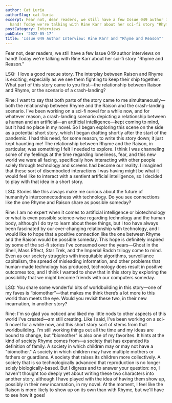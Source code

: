 ```yaml
---
author: Cat Luria
authorSlug: cat-luria
excerpt: Fear not, dear readers, we still have a few Issue 049 author interviews on
  hand! Today we're talking with Rine Karr about her sci-fi story "Rhyme and Reason."...
postCategory: Interviews
pubDate: '2022-05-17'
title: 'Issue 049 Author Interview: Rine Karr and "Rhyme and Reason"'
---
```

Fear not, dear readers, we still have a few Issue 049 author interviews on hand! Today we're talking with Rine Karr about her sci-fi story "Rhyme and Reason."

LSQ:  I love a good rescue story. The interplay between Raison and Rhyme is exciting, especially as we see them fighting to keep their ship together. What part of this story came to you first—the relationship between Raison and Rhyme, or the scenario of a crash-landing?

Rine: I want to say that both parts of the story came to me simultaneously—both the relationship between Rhyme and the Raison and the crash-landing scenario. I've been working on a sci-fi novel for a while now, and for whatever reason, a crash-landing scenario depicting a relationship between a human and an artificial—an artificial intelligence—kept coming to mind, but it had no place in my novel. So I began exploring this scene on the side as a potential short story, which I began drafting shortly after the start of the pandemic. I had this need, for some reason, to write this story down; it just kept haunting me! The relationship between Rhyme and the Raison, in particular, was something I felt I needed to explore. I think I was channeling some of my feelings at the time regarding loneliness, fear, and this new world we were all facing, specifically how interacting with other people solely through technology and screens had become our reality. I imagined that these sort of disembodied interactions I was having might be what it would feel like to interact with a sentient artificial intelligence, so I decided to play with that idea in a short story.

LSQ: Stories like this always make me curious about the future of humanity’s interconnectedness with technology. Do you see connections like the one Rhyme and Raison share as possible someday?

Rine: I am no expert when it comes to artificial intelligence or biotechnology or what is even possible science-wise regarding technology and the human body, although I do try to learn about these things, but I too have always been fascinated by our ever-changing relationship with technology, and I would like to hope that a positive connection like the one between Rhyme and the Raison would be possible someday. This hope is definitely inspired by some of the sci-fi stories I've consumed over the years—Ghost in the Shell, Mass Effect, Star Trek, and the Imperial Radch trilogy come to mind. Even as our society struggles with inequitable algorithms, surveillance capitalism, the spread of misleading information, and other problems that human-made technology has produced, technology does result in positive outcomes too, and I think I wanted to show that in this story by exploring the possibility that we might become friends with our computers someday.

LSQ: You share some wonderful bits of worldbuilding in this story—one of my faves is “biomother”—that makes me think there’s a lot more to this world than meets the eye. Would you revisit these two, in their new incarnation, in another story?

Rine: I'm so glad you noticed and liked my little nods to other aspects of this world I've created—am still creating. Like I said, I've been working on a sci-fi novel for a while now, and this short story sort of stems from that worldbuilding. I'm still working things out all the time and my ideas are bound to change, but "biomother" is also one of my favorites. It hints at the kind of society Rhyme comes from—a society that has expanded its definition of family. A society in which children may or may not have a "biomother." A society in which children may have multiple mothers or fathers or guardians. A society that raises its children more collectively. A society that is so technologically advanced that reproduction is no longer solely biologically-based. But I digress and to answer your question: no, I haven't thought too deeply yet about writing these two characters into another story, although I have played with the idea of having them show up, possibly in their new incarnation, in my novel. At the moment, I feel like the Raison is more likely to show up on its own than with Rhyme, but we'll have to see how it goes!